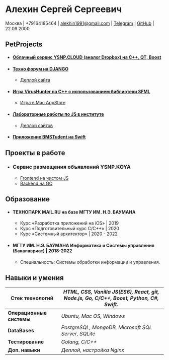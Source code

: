 # Алехин Сергей Сергеевич

Москва | +79164185464 | alekhin1991@gmail.com | [Telegram](https://telegram.me/alekhin_sergey) | [GitHub](https://github.com/alSergey) | 22.09.2000

## PetProjects

* #### [Облачный сервис YSNP.CLOUD (аналог Dropbox) на C++, QT, Boost](https://github.com/alSergey/YSNP.Cloud)

* #### [Teхно форум на DJANGO](https://github.com/alSergey/TechMain_2020_Web)
    * [Деплой сайта](https://techno-forum.herokuapp.com/)

* #### [Игра VirusHunter на С++ с использованием библиотеки SFML](https://github.com/alSergey/VirusHunter)
    * [Игра в Mac AppStore](https://apps.apple.com/ru/app/virushunter-2d/id1526288621?mt=12)

* #### [Лабораторные работы по JS в институте](https://github.com/alSergey/alSergey.github.io/tree/master/2020_JS)
    * [Деплой сайтов](https://alsergey.github.io/2020_JS/)

* #### [Приложение BMSTudent на Swift](https://github.com/alSergey/BMSTudent)

## Проекты в работе

* ### Сервис размещения объявлений YSNP.KOYA
    * [Frontend на чистом JS](https://github.com/frontend-park-mail-ru/2021_1_YSNP/tree/dev)
    * [Backend на GO](https://github.com/go-park-mail-ru/2021_1_YSNP)

## Образование

* #### ТЕХНОПАРК MAIL.RU на базе МГТУ ИМ. Н.Э. БАУМАНА
    * Курс «Разработка приложений на iOS» | 2019
    * Курс «Подготовительный курс С/C++» | 2020
    * Курс «Системный архитектор» | 2020 - 2022

* #### МГТУ ИМ. Н.Э. БАУМАНА Информатика и Системы управления (Бакалавриат) | 2018-2022
    * Специальность: Системы обработки информации и управления.

## Навыки и умения

| **Стек технологий** | *HTML, CSS, Vanilla JS(ES6), React, git, Node.js, Go, C/C++, Boost, Python, C#, Swift.* |
|------------------|--------------------------------------------------------------------------------------------|
| **Операционные системы** | *Ubuntu, Mac OS, Windows* | 
| **DataBases** | *PostgreSQL, MongoDB, Microsoft SQL Server, SQLite* | 
| **Тестирование** | *Golang, C/C++* | 
| **Доп. навыки** | *Деплой, настройка Nginx* |

